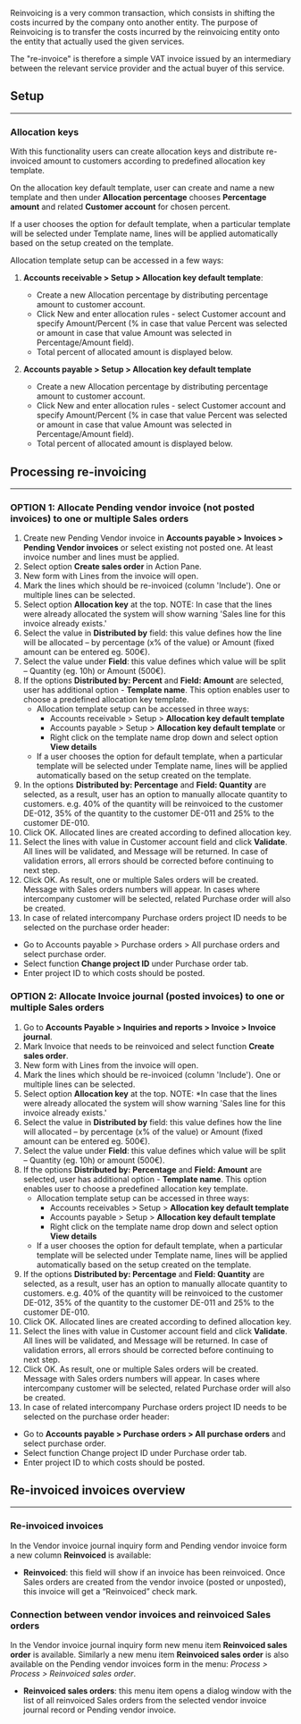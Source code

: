 Reinvoicing is a very common transaction, which consists in shifting the costs incurred by the company onto another entity. The purpose of Reinvoicing is to transfer the costs incurred by the reinvoicing entity onto the entity that actually used the given services. 

The "re-invoice" is therefore a simple VAT invoice issued by an intermediary between the relevant service provider and the actual buyer of this service.

## **Setup**
---
### Allocation keys

With this functionality users can create allocation keys and distribute re-invoiced amount to customers according to predefined allocation key template.

On the allocation key default template, user can create and name a new template and then under **Allocation percentage** chooses **Percentage amount** and related **Customer account** for chosen percent.

If a user chooses the option for default template, when a particular template will be selected under Template name, lines will be applied automatically based on the setup created on the template.

Allocation template setup can be accessed in a few ways: 
1. **Accounts receivable > Setup > Allocation key default template**: 
   - Create a new Allocation percentage by distributing percentage amount to customer account.  
   - Click New and enter allocation rules - select Customer account and specify Amount/Percent (% in case that value Percent was selected or amount in case that value Amount was selected in Percentage/Amount field). 
   - Total percent of allocated amount is displayed below.

2. **Accounts payable > Setup > Allocation key default template** 
   - Create a new Allocation percentage by distributing percentage amount to customer account.  
   - Click New and enter allocation rules - select Customer account and specify Amount/Percent (% in case that value Percent was selected or amount in case that value Amount was selected in Percentage/Amount field). 
   - Total percent of allocated amount is displayed below.

## **Processing re-invoicing**
---
### OPTION 1: Allocate Pending vendor invoice (not posted invoices) to one or multiple Sales orders
1. Create new Pending Vendor invoice in **Accounts payable > Invoices > Pending Vendor invoices** or select existing not posted one. At least invoice number and lines must be applied.
2. Select option **Create sales order** in Action Pane.
3. New form with Lines from the invoice will open. 
4. Mark the lines which should be re-invoiced (column 'Include'). One or multiple lines can be selected.
5. Select option **Allocation key** at the top. NOTE: In case that the lines were already allocated the system will show warning 'Sales line for this invoice already exists.' 
6. Select the value in **Distributed by** field: this value defines how the line will be allocated – by percentage (x% of the value) or Amount (fixed amount can be entered eg. 500€).
7. Select the value under **Field**: this value defines which value will be split – Quantity (eg. 10h) or Amount (500€).
8. If the options **Distributed by: Percent** and **Field: Amount** are selected, user has additional option - **Template name**. This option enables user to choose a predefined allocation key template. 
   - Allocation template setup can be accessed in three ways: 
       - Accounts receivable > Setup > **Allocation key default template**
       - Accounts payable > Setup > **Allocation key default template** or
       - Right click on the template name drop down and select option **View details** 
    - If a user chooses the option for default template, when a particular template will be         selected under Template name, lines will be applied automatically based on the setup created   on the template.
9. In the options **Distributed by: Percentage** and **Field: Quantity** are selected, as a result, user has an option to manually allocate quantity to customers. 
e.g. 40% of the quantity will be reinvoiced to the customer DE-012, 35% of the quantity to the customer DE-011 and 25% to the customer DE-010.
10. Click OK. Allocated lines are created according to defined allocation key. 
11. Select the lines with value in Customer account field and click **Validate**. All lines will be validated, and Message will be returned. In case of validation errors, all errors should be corrected before continuing to next step. 
12. Click OK. As result, one or multiple Sales orders will be created. Message with Sales orders numbers will appear. In cases where intercompany customer will be selected, related Purchase order will also be created.
13. In case of related intercompany Purchase orders project ID needs to be selected on the purchase order header: 
   - Go to Accounts payable > Purchase orders > All purchase orders and select purchase order.
   - Select function **Change project ID** under Purchase order tab.
   - Enter project ID to which costs should be posted.


### OPTION 2: Allocate Invoice journal (posted invoices) to one or multiple Sales orders
1. Go to **Accounts Payable > Inquiries and reports > Invoice > Invoice journal**. 
2. Mark Invoice that needs to be reinvoiced and select function **Create sales order**. 
3. New form with Lines from the invoice will open. 
4. Mark the lines which should be re-invoiced (column 'Include'). One or multiple lines can be selected.
5. Select option **Allocation key** at the top. NOTE: *In case that the lines were already allocated the system will show warning 'Sales line for this invoice already exists.' 
6. Select the value in **Distributed by** field: this value defines how the line will allocated – by percentage (x% of the value) or Amount (fixed amount can be entered eg. 500€).
7. Select the value under **Field**: this value defines which value will be split – Quantity (eg. 10h) or amount (500€).
8. If the options **Distributed by: Percentage** and **Field: Amount** are selected, user has additional option - **Template name**. This option enables user to choose a predefined allocation key template. 
   - Allocation template setup can be accessed in three ways: 
       - Accounts receivables > Setup > **Allocation key default template**
       - Accounts payable > Setup > **Allocation key default template**
       - Right click on the template name drop down and select option **View details**
   - If a user chooses the option for default template, when a particular template will be selected under Template name, lines will be applied automatically based on the setup created   on the template.
9. If the options **Distributed by: Percentage** and **Field: Quantity** are selected, as a result, user has an option to manually allocate quantity to customers. 
e.g. 40% of the quantity will be reinvoiced to the customer DE-012, 35% of the quantity to the customer DE-011 and 25% to the customer DE-010.
10. Click OK. Allocated lines are created according to defined allocation key. 
11. Select the lines with value in Customer account field and click **Validate**. All lines will be validated, and Message will be returned. In case of validation errors, all errors should be corrected before continuing to next step. 
12. Click OK. As result, one or multiple Sales orders will be created. Message with Sales orders numbers will appear. In cases where intercompany customer will be selected, related Purchase order will also be created.
13. In case of related intercompany Purchase orders project ID needs to be selected on the purchase order header: 
   - Go to **Accounts payable > Purchase orders > All purchase orders** and select purchase order.
   - Select function Change project ID under Purchase order tab.
   - Enter project ID to which costs should be posted.

## **Re-invoiced invoices overview**
---
### Re-invoiced invoices
In the Vendor invoice journal inquiry form and Pending vendor invoice form a new column **Reinvoiced** is available:
  - **Reinvoiced**: this field will show if an invoice has been reinvoiced. Once Sales orders are created from the vendor invoice (posted or unposted), this invoice will get a “Reinvoiced” check mark.

### Connection between vendor invoices and reinvoiced Sales orders
In the Vendor invoice journal inquiry form new menu item **Reinvoiced sales order** is available. Similarly a new menu item **Reinvoiced sales order** is also available on the Pending vendor invoices form in the menu: _Process > Process > Reinvoiced sales order_.
  - **Reinvoiced sales orders**: this menu item opens a dialog window with the list of all reinvoiced Sales orders from the selected vendor invoice journal record or Pending vendor invoice.

